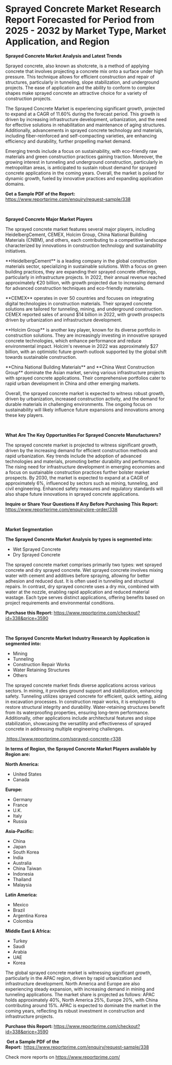 <p><h1>Sprayed Concrete Market Research Report Forecasted for Period from 2025 -  2032 by Market Type, Market Application, and Region</h1></p><p><strong>Sprayed Concrete Market Analysis and Latest Trends</strong></p>
<p><p>Sprayed concrete, also known as shotcrete, is a method of applying concrete that involves projecting a concrete mix onto a surface under high pressure. This technique allows for efficient construction and repair of structures, particularly in tunneling, slope stabilization, and underground projects. The ease of application and the ability to conform to complex shapes make sprayed concrete an attractive choice for a variety of construction projects.</p><p>The Sprayed Concrete Market is experiencing significant growth, projected to expand at a CAGR of 11.60% during the forecast period. This growth is driven by increasing infrastructure development, urbanization, and the need for effective solutions in rehabilitation and maintenance of aging structures. Additionally, advancements in sprayed concrete technology and materials, including fiber-reinforced and self-compacting varieties, are enhancing efficiency and durability, further propelling market demand. </p><p>Emerging trends include a focus on sustainability, with eco-friendly raw materials and green construction practices gaining traction. Moreover, the growing interest in tunneling and underground construction, particularly in metropolitan areas, is anticipated to sustain robust demand for sprayed concrete applications in the coming years. Overall, the market is poised for dynamic growth, fueled by innovative practices and expanding application domains.</p></p>
<p><strong>Get a Sample PDF of the Report:&nbsp;</strong> <a href="https://www.reportprime.com/enquiry/request-sample/338?utm_campaign=2926&utm_medium=2&utm_source=Github&utm_content=ia&utm_term=18032025&utm_id=sprayed-concrete">https://www.reportprime.com/enquiry/request-sample/338</a></p>
<p>&nbsp;</p>
<p><strong>Sprayed Concrete Major Market Players</strong></p>
<p><p>The sprayed concrete market features several major players, including HeidelbergCement, CEMEX, Holcim Group, China National Building Materials (CNBM), and others, each contributing to a competitive landscape characterized by innovations in construction technology and sustainability initiatives.</p><p>**HeidelbergCement** is a leading company in the global construction materials sector, specializing in sustainable solutions. With a focus on green building practices, they are expanding their sprayed concrete offerings, particularly in infrastructure projects. In 2022, their annual revenue reached approximately €20 billion, with growth projected due to increasing demand for advanced construction techniques and eco-friendly materials.</p><p>**CEMEX** operates in over 50 countries and focuses on integrating digital technologies in construction materials. Their sprayed concrete solutions are tailored for tunneling, mining, and underground construction. CEMEX reported sales of around $14 billion in 2022, with growth prospects driven by urbanization and infrastructure development.</p><p>**Holcim Group** is another key player, known for its diverse portfolio in construction solutions. They are increasingly investing in innovative sprayed concrete technologies, which enhance performance and reduce environmental impact. Holcim's revenue in 2022 was approximately $27 billion, with an optimistic future growth outlook supported by the global shift towards sustainable construction.</p><p>**China National Building Materials** and **China West Construction Group** dominate the Asian market, serving various infrastructure projects with sprayed concrete applications. Their comprehensive portfolios cater to rapid urban development in China and other emerging markets.</p><p>Overall, the sprayed concrete market is expected to witness robust growth, driven by urbanization, increased construction activity, and the demand for durable materials in challenging environments. The ongoing focus on sustainability will likely influence future expansions and innovations among these key players.</p></p>
<p>&nbsp;</p>
<p><strong>What Are The Key Opportunities For Sprayed Concrete Manufacturers?</strong></p>
<p><p>The sprayed concrete market is projected to witness significant growth, driven by the increasing demand for efficient construction methods and rapid urbanization. Key trends include the adoption of advanced technologies and materials, promoting better durability and performance. The rising need for infrastructure development in emerging economies and a focus on sustainable construction practices further bolster market prospects. By 2030, the market is expected to expand at a CAGR of approximately 6%, influenced by sectors such as mining, tunneling, and civil engineering. Enhanced safety measures and regulatory standards will also shape future innovations in sprayed concrete applications.</p></p>
<p><strong>Inquire or Share Your Questions If Any Before Purchasing This Report:</strong> <a href="https://www.reportprime.com/enquiry/pre-order/338?utm_campaign=2926&utm_medium=2&utm_source=Github&utm_content=ia&utm_term=18032025&utm_id=sprayed-concrete">https://www.reportprime.com/enquiry/pre-order/338</a></p>
<p>&nbsp;</p>
<p><strong>Market Segmentation</strong></p>
<p><strong>The Sprayed Concrete Market Analysis by types is segmented into:</strong></p>
<p><ul><li>Wet Sprayed Concrete</li><li>Dry Sprayed Concrete</li></ul></p>
<p><p>The sprayed concrete market comprises primarily two types: wet sprayed concrete and dry sprayed concrete. Wet sprayed concrete involves mixing water with cement and additives before spraying, allowing for better adhesion and reduced dust. It is often used in tunneling and structural repairs. In contrast, dry sprayed concrete uses a dry mix, combined with water at the nozzle, enabling rapid application and reduced material wastage. Each type serves distinct applications, offering benefits based on project requirements and environmental conditions.</p></p>
<p><strong>Purchase this Report:&nbsp;</strong><a href="https://www.reportprime.com/checkout?id=338&price=3590&utm_campaign=2926&utm_medium=2&utm_source=Github&utm_content=ia&utm_term=18032025&utm_id=sprayed-concrete">https://www.reportprime.com/checkout?id=338&price=3590</a></p>
<p>&nbsp;</p>
<p><strong>The Sprayed Concrete Market Industry Research by Application is segmented into:</strong></p>
<p><ul><li>Mining</li><li>Tunneling</li><li>Construction Repair Works</li><li>Water Retaining Structures</li><li>Others</li></ul></p>
<p><p>The sprayed concrete market finds diverse applications across various sectors. In mining, it provides ground support and stabilization, enhancing safety. Tunneling utilizes sprayed concrete for efficient, quick setting, aiding in excavation processes. In construction repair works, it is employed to restore structural integrity and durability. Water-retaining structures benefit from its waterproofing properties, ensuring long-term performance. Additionally, other applications include architectural features and slope stabilization, showcasing the versatility and effectiveness of sprayed concrete in addressing multiple engineering challenges.</p></p>
<p><a href="https://www.reportprime.com/sprayed-concrete-r338?utm_campaign=2926&utm_medium=2&utm_source=Github&utm_content=ia&utm_term=18032025&utm_id=sprayed-concrete">&nbsp;https://www.reportprime.com/sprayed-concrete-r338</a></p>
<p><strong>In terms of Region, the Sprayed Concrete Market Players available by Region are:</strong></p>
<p>
    <p> <strong> North America: </strong>
        <ul>
            <li>United States</li>
            <li>Canada</li>
        </ul>
        </p> 
    <p> <strong> Europe: </strong>
        <ul>
            <li>Germany</li>
            <li>France</li>
            <li>U.K.</li>
            <li>Italy</li>
            <li>Russia</li>
        </ul>
        </p> 
    <p> <strong> Asia-Pacific: </strong>
        <ul>
            <li>China</li>
            <li>Japan</li>
            <li>South Korea</li>
            <li>India</li>
            <li>Australia</li>
            <li>China Taiwan</li>
            <li>Indonesia</li>
            <li>Thailand</li>
            <li>Malaysia</li>
        </ul>
        </p> 
    <p> <strong> Latin America: </strong>
        <ul>
            <li>Mexico</li>
            <li>Brazil</li>
            <li>Argentina Korea</li>
            <li>Colombia</li>
        </ul>
        </p> 
    <p> <strong> Middle East & Africa: </strong>
        <ul>
            <li>Turkey</li>
            <li>Saudi</li>
            <li>Arabia</li>
            <li>UAE</li>
            <li>Korea</li>
        </ul>
    </p>
    </p>
<p><p>The global sprayed concrete market is witnessing significant growth, particularly in the APAC region, driven by rapid urbanization and infrastructure development. North America and Europe are also experiencing steady expansion, with increasing demand in mining and tunneling applications. The market share is projected as follows: APAC holds approximately 40%, North America 25%, Europe 20%, with China contributing around 15%. APAC is expected to dominate the market in the coming years, reflecting its robust investment in construction and infrastructure projects.</p></p>
<p><strong>Purchase this Report: </strong><a href="https://www.reportprime.com/checkout?id=338&price=3590&utm_campaign=2926&utm_medium=2&utm_source=Github&utm_content=ia&utm_term=18032025&utm_id=sprayed-concrete">https://www.reportprime.com/checkout?id=338&price=3590</a></p>
<p>&nbsp;<strong>Get a Sample PDF of the Report:&nbsp;&nbsp;</strong><a href="https://www.reportprime.com/enquiry/request-sample/338?utm_campaign=2926&utm_medium=2&utm_source=Github&utm_content=ia&utm_term=18032025&utm_id=sprayed-concrete">https://www.reportprime.com/enquiry/request-sample/338</a></p>
<p><strong></strong></p>
<p>Check more reports on <a href="https://www.reportprime.com/?utm_campaign=2926&utm_medium=2&utm_source=Github&utm_content=ia&utm_term=18032025&utm_id=sprayed-concrete">https://www.reportprime.com/</a></p>